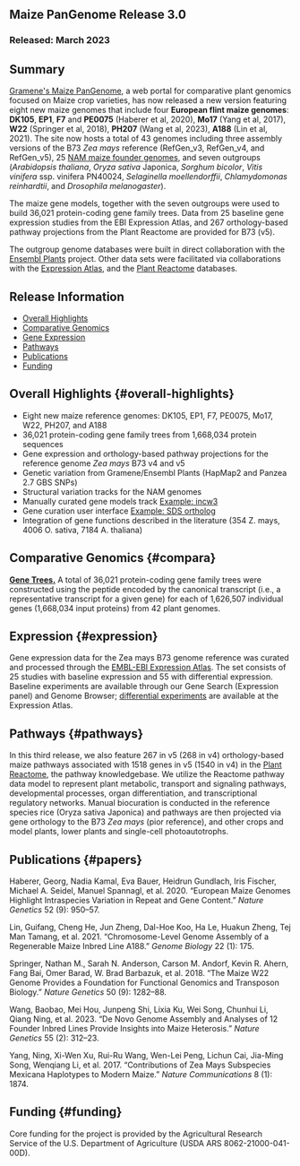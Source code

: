 ## Maize PanGenome Release 3.0
### Released: March 2023
## Summary
[Gramene's Maize PanGenome](http://maize-pangenome.gramene.org), a web portal for comparative plant genomics focused on Maize crop varieties,
has now released a new version featuring eight new maize genomes that include four **European flint maize genomes**: **DK105**, **EP1**, **F7** and **PE0075** (Haberer et al, 2020), **Mo17** (Yang et al, 2017), **W22** (Springer et al, 2018), **PH207** (Wang et al, 2023), **A188** (Lin et al, 2021). The site now hosts a total of 43 genomes including three assembly versions of the B73 _Zea mays_ reference (RefGen_v3, RefGen_v4, and RefGen_v5), 25 [NAM maize founder genomes](https://maizegdb.org/NAM_project), and seven outgroups (_Arabidopsis thaliana_, _Oryza sativa_ Japonica, _Sorghum bicolor_, _Vitis vinifera_ ssp. vinifera PN40024, _Selaginella moellendorffii_, _Chlamydomonas reinhardtii_, and _Drosophila melanogaster_).

The maize gene models, together with the seven outgroups were used to build 36,021 protein-coding gene family trees. Data from 25 baseline gene expression studies from the EBI Expression Atlas, and 267 orthology-based pathway projections from the Plant Reactome are provided for B73 (v5).

The outgroup genome databases were built in direct collaboration with the [Ensembl Plants](http://plants.ensembl.org) project.
Other data sets were facilitated via collaborations with the [Expression Atlas](https://www.ebi.ac.uk/gxa/plant/experiments),
and the [Plant Reactome](https://plantreactome.gramene.org/) databases.

## Release Information
- [Overall Highlights](#overall-highlights)
- [Comparative Genomics](#compara)
- [Gene Expression](#expression)
- [Pathways](#pathways)
- [Publications](#papers)
- [Funding](#funding)

## Overall Highlights {#overall-highlights}
- Eight new maize reference genomes: DK105, EP1, F7, PE0075, Mo17, W22, PH207, and A188
- 36,021 protein-coding gene family trees from 1,668,034 protein sequences
- Gene expression and orthology-based pathway projections for the reference 
  genome *Zea mays* B73 v4 and v5
- Genetic variation from Gramene/Ensembl Plants (HapMap2 and Panzea 2.7 GBS SNPs)
- Structural variation tracks for the NAM genomes
- Manually curated gene models track [Example: incw3](https://maize-pangenome-ensembl.gramene.org/Zea_maysb73/Location/View?r=10:116807534-116811358;g=Zm00001eb421960;db=)
- Gene curation user interface [Example: SDS ortholog](http://curate.gramene.org/admin/curationUI/maize_v3/?since=4479&gene=Zm00001eb009260)
- Integration of gene functions described in the literature (354 Z. mays, 4006 O. sativa, 7184 A. thaliana)

## Comparative Genomics {#compara}

[**Gene Trees.**](http://maize-pangenome-ensembl.gramene.org/prot_tree_stats.html) A total of
36,021 protein-coding gene family trees were constructed using the peptide encoded by
the canonical transcript (i.e., a representative transcript for a given gene) for each
of 1,626,507 individual genes (1,668,034 input proteins) from 42 plant genomes.

## Expression {#expression}

Gene expression data for the Zea mays B73 genome reference was curated and
processed through the [EMBL-EBI Expression Atlas](https://www.ebi.ac.uk/gxa/plant/experiments).
The set consists of 25 studies with baseline expression and 55 with differential expression. Baseline experiments
are available through our Gene Search (Expression panel) and Genome Browser; [differential experiments](https://www.ebi.ac.uk/gxa/experiments?kingdom=Plants&species=Zea+mays&experimentType=Differential) are available
at the Expression Atlas.

## Pathways {#pathways}

In this third release, we also feature 267 in v5 (268 in v4) orthology-based maize pathways associated with 1518 genes in v5 (1540 in v4) in the [Plant Reactome](https://plantreactome.gramene.org/), the pathway knowledgebase. We utilize the Reactome pathway data model to represent plant metabolic, transport and signaling pathways, developmental processes, organ differentiation, and transcriptional regulatory networks. Manual
biocuration is conducted in the reference species rice (Oryza sativa Japonica) and pathways are then projected via gene
orthology to the B73 _Zea mays_ (pior reference), and other crops and model plants, lower plants and single-cell photoautotrophs.

## Publications {#papers}

Haberer, Georg, Nadia Kamal, Eva Bauer, Heidrun Gundlach, Iris Fischer, Michael A. Seidel, Manuel Spannagl, et al. 2020. “European Maize Genomes Highlight Intraspecies Variation in Repeat and Gene Content.” _Nature Genetics_ 52 (9): 950–57.

Lin, Guifang, Cheng He, Jun Zheng, Dal-Hoe Koo, Ha Le, Huakun Zheng, Tej Man Tamang, et al. 2021. “Chromosome-Level Genome Assembly of a Regenerable Maize Inbred Line A188.” _Genome Biology_ 22 (1): 175.

Springer, Nathan M., Sarah N. Anderson, Carson M. Andorf, Kevin R. Ahern, Fang Bai, Omer Barad, W. Brad Barbazuk, et al. 2018. “The Maize W22 Genome Provides a Foundation for Functional Genomics and Transposon Biology.” _Nature Genetics_ 50 (9): 1282–88.

Wang, Baobao, Mei Hou, Junpeng Shi, Lixia Ku, Wei Song, Chunhui Li, Qiang Ning, et al. 2023. “De Novo Genome Assembly and Analyses of 12 Founder Inbred Lines Provide Insights into Maize Heterosis.” _Nature Genetics_ 55 (2): 312–23.

Yang, Ning, Xi-Wen Xu, Rui-Ru Wang, Wen-Lei Peng, Lichun Cai, Jia-Ming Song, Wenqiang Li, et al. 2017. “Contributions of Zea Mays Subspecies Mexicana Haplotypes to Modern Maize.” _Nature Communications_ 8 (1): 1874.


## Funding {#funding}

Core funding for the project is provided by the Agricultural Research Service of the U.S. Department of Agriculture (USDA ARS 8062-21000-041-00D).
